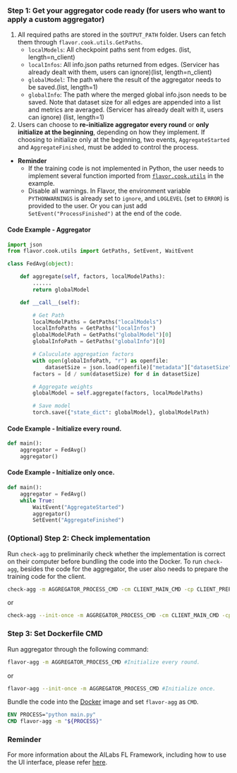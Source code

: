 ### Step 1: Get your aggregator code ready (for users who want to apply a custom aggregator)
 1. All required paths are stored in the `$OUTPUT_PATH` folder. Users can fetch them through `flavor.cook.utils.GetPaths`.
	 - `localModels`: All checkpoint paths sent from edges. (list, length=n_client)
	 - `localInfos`: All info.json paths returned from edges. (Servicer has already dealt with them, users can ignore)(list, length=n_client)
	 - `globalModel`: The path where the result of the aggregator needs to be saved.(list, length=1)
	 - `globalInfo`: The path where the merged global info.json needs to be saved. Note that dataset size for all edges are appended into a list and metrics are averaged. (Servicer has already dealt with it, users can ignore) (list, length=1)
 2. Users can choose to **re-initialize aggregator every round** or **only initialize at the beginning**, depending on how they implement. If choosing to initialize only at the beginning, two events, `AggregateStarted` and `AggregateFinished`, must be added to control the process.

- **Reminder**
  - If the training code is not implemented in Python, the user needs to implement several function imported from [`flavor.cook.utils`](../../flavor/cook/utils.py) in the example.
  - Disable all warnings. In Flavor, the environment variable `PYTHONWARNINGS` is already set to `ignore`, and `LOGLEVEL` (set to `ERROR`) is provided to the user. Or you can just add `SetEvent("ProcessFinished")` at the end of the code.

#### Code Example - Aggregator
```python
import json
from flavor.cook.utils import GetPaths, SetEvent, WaitEvent

class FedAvg(object):

    def aggregate(self, factors, localModelPaths):
        ......
        return globalModel

    def __call__(self):

        # Get Path
        localModelPaths = GetPaths("localModels")
        localInfoPaths = GetPaths("localInfos")
        globalModelPath = GetPaths("globalModel")[0]
        globalInfoPath = GetPaths("globalInfo")[0]

        # Caluculate aggregation factors
        with open(globalInfoPath, "r") as openfile:
            datasetSize = json.load(openfile)["metadata"]["datasetSize"]
        factors = [d / sum(datasetSize) for d in datasetSize]

        # Aggregate weights
        globalModel = self.aggregate(factors, localModelPaths)

        # Save model
        torch.save({"state_dict": globalModel}, globalModelPath)
```

#### Code Example - Initialize every round.
```python
def main():
    aggregator = FedAvg()
    aggregator()
```

#### Code Example - Initialize only once.
```python
def main():
    aggregator = FedAvg()
    while True:
        WaitEvent("AggregateStarted")
        aggregator()
        SetEvent("AggregateFinished")
```

### (Optional) Step 2:  Check implementation
Run `check-agg` to preliminarily check whether the implementation is correct on their computer before bundling the code into the Docker. To run `check-agg`, besides the code for the aggregator, the user also needs to prepare the training code for the client.
```bash
check-agg -m AGGREGATOR_PROCESS_CMD -cm CLIENT_MAIN_CMD -cp CLIENT_PREPROCESS_CMD(optional) -e NUM_OF_EPOCH(optional) #Initialize every round.
```
or
```bash
check-agg --init-once -m AGGREGATOR_PROCESS_CMD -cm CLIENT_MAIN_CMD -cp CLIENT_PREPROCESS_CMD(optional) -e NUM_OF_EPOCH(optional) #Initialize once.
```

### Step 3: Set Dockerfile CMD
Run aggregator through the following command:
```bash
flavor-agg -m AGGREGATOR_PROCESS_CMD #Initialize every round.
```
or
```bash
flavor-agg --init-once -m AGGREGATOR_PROCESS_CMD #Initialize once.
```
Bundle the code into the [Docker](Dockerfile) image and set `flavor-agg` as `CMD`.
```dockerfile
ENV PROCESS="python main.py"
CMD flavor-agg -m "${PROCESS}"
```

### Reminder
For more information about the AILabs FL Framework, including how to use the UI interface, please refer [here](https://harmonia.taimedimg.com/flp/documents/fl/2.0/manuals/).
